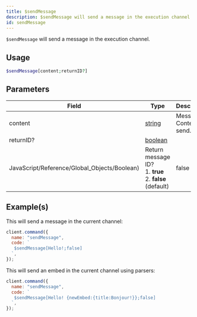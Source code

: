 ```yaml
---
title: $sendMessage
description: $sendMessage will send a message in the execution channel.
id: sendMessage
---
```


`$sendMessage` will send a message in the execution channel.

## Usage

```php
$sendMessage[content;returnID?]
```

## Parameters

| Field                                        | Type                                                                                                | Description              | Required |
| -------------------------------------------- | --------------------------------------------------------------------------------------------------- | ------------------------ | :------: |
| content                                      | [string](https://developer.mozilla.org/en-US/docs/Web/JavaScript/Reference/Global_Objects/String)   | Message Content to send. |   true   |
| returnID?                                    | [boolean](https://developer.mozilla.org/en-US/docs/Web/JavaScript/Reference/Global_Objects/Boolean) |
| JavaScript/Reference/Global_Objects/Boolean) | Return message ID? <br /> 1. **true** <br /> 2. **false** (default)                                 | false                    |

## Example(s)

This will send a message in the current channel:

```javascript
client.command({
  name: "sendMessage",
  code: `
   $sendMessage[Hello!;false]  
  `,
});
```

This will send an embed in the current channel using parsers:

```javascript
client.command({
  name: "sendMessage",
  code: `
   $sendMessage[Hello! {newEmbed:{title:Bonjour!}};false]  
  `,
});
```
